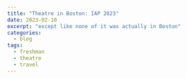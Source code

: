 ```yaml
---
title: "Theatre in Boston: IAP 2023"
date: 2023-02-10
excerpt: "except like none of it was actually in Boston"
categories:
  - blog
tags:
  - freshman
  - theatre
  - travel
---
```

